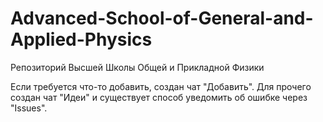 # Advanced-School-of-General-and-Applied-Physics
Репозиторий Высшей Школы Общей и Прикладной Физики

Если требуется что-то добавить,
создан чат "Добавить".
Для прочего создан чат "Идеи" и существует способ уведомить об ошибке через "Issues".
